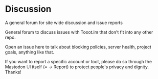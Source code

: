 # Discussion
A general forum for site wide discussion and issue reports

General forum to discuss issues with Tooot.im that don't fit into any other repo.

Open an issue here to talk about blocking policies, server health, project goals, anything like that.

If you want to report a specific account or toot, please do so through the Mastodon UI itself (≡ -> Report) to protect people's privacy and dignity. Thanks!
